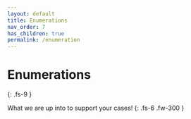 ```yaml
---
layout: default
title: Enumerations
nav_order: 7
has_children: true
permalink: /enumeration
---
```


# Enumerations
{: .fs-9 }

What we are up into to support your cases!
{: .fs-6 .fw-300 }